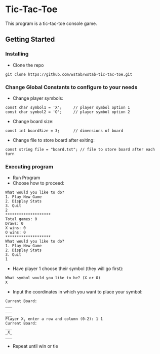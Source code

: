 # Tic-Tac-Toe

This program is a tic-tac-toe console game.

## Getting Started

### Installing

* Clone the repo
```
git clone https://github.com/wstab/wstab-tic-tac-toe.git
```

### Change Global Constants to configure to your needs

* Change player symbols:
```
const char symbol1 = 'X';     // player symbol option 1
const char symbol2 = 'O';     // player symbol option 2
```

* Change board size:
```
const int boardSize = 3;      // dimensions of board
```

* Change file to store board after exiting:
```
const string file = "board.txt"; // file to store board after each turn
```

### Executing program

* Run Program
* Choose how to proceed:
```
What would you like to do?
1. Play New Game
2. Display Stats
3. Quit
2
********************
Total games: 0
Draws: 0
X wins: 0
O wins: 0
********************
What would you like to do?
1. Play New Game
2. Display Stats
3. Quit
1
```
* Have player 1 choose their symbol (they will go first):
```
What symbol would you like to be? (X or O)
X
```
* Input the coordinates in which you want to place your symbol:
```
Current Board:
___
___
___
Player X, enter a row and column (0-2): 1 1
Current Board:
___
_X_
___
```
* Repeat until win or tie
